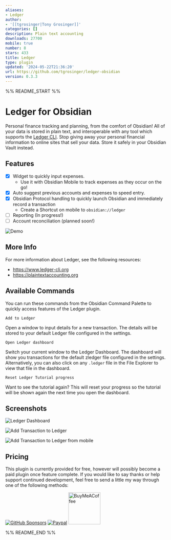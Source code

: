 ```yaml
---
aliases:
- Ledger
author:
- '[[tgrosinger|Tony Grosinger]]'
categories: []
description: Plain text accounting
downloads: 27700
mobile: true
number: 8
stars: 433
title: Ledger
type: plugin
updated: '2024-05-22T21:36:20'
url: https://github.com/tgrosinger/ledger-obsidian
version: 0.3.3
---
```


%% README_START %%

# Ledger for Obsidian

Personal finance tracking and planning, from the comfort of Obsidian! All of
your data is stored in plain text, and interoperable with any tool which
supports the [Ledger CLI](https://www.ledger-cli.org). Stop giving away your
personal financial information to online sites that sell your data. Store it
safely in your Obsidian Vault instead.

## Features

- [x] Widget to quickly input expenses.
  - Use it with Obsidian Mobile to track expenses as they occur on the go!
- [x] Auto suggest previous accounts and expenses to speed entry.
- [x] Obsidian Protocol handling to quickly launch Obsidian and immediately record a transaction
  - Create a Shortcut on mobile to `obsidian://ledger`
- [ ] Reporting (In progress!)
- [ ] Account reconciliation (planned soon!)

![Demo](https://raw.githubusercontent.com/tgrosinger/ledger-obsidian/main/resources/screenshots/demo.gif)

## More Info

For more information about Ledger, see the following resources:

- <https://www.ledger-cli.org>
- <https://plaintextaccounting.org>

## Available Commands

You can run these commands from the Obsidian Command Palette to quickly access
features of the Ledger plugin.

`Add to Ledger`

Open a window to input details for a new transaction. The details will be stored
to your default Ledger file configured in the settings.

`Open Ledger dashboard`

Switch your current window to the Ledger Dashboard. The dashboard will show you
transactions for the default zledger file configured in the settings.
Alternatively, you can also click on any `.ledger` file in the File Explorer to
view that file in the dashboard.

`Reset Ledger Tutorial progress`

Want to see the tutorial again? This will reset your progress so the tutorial
will be shown again the next time you open the dashboard.

## Screenshots

![Ledger Dashboard](https://raw.githubusercontent.com/tgrosinger/ledger-obsidian/main/resources/screenshots/ledger-dashboard.png)

![Add Transaction to Ledger](https://raw.githubusercontent.com/tgrosinger/ledger-obsidian/main/resources/screenshots/add-to-ledger.png)

![Add Transaction to Ledger from mobile](https://raw.githubusercontent.com/tgrosinger/ledger-obsidian/main/resources/screenshots/mobile-add-expense.png)

## Pricing

This plugin is currently provided for free, however will possibly become a paid
plugin once feature complete. If you would like to say thanks or help support
continued development, feel free to send a little my way through one of the
following methods:

[![GitHub Sponsors](https://img.shields.io/github/sponsors/tgrosinger?style=social)](https://github.com/sponsors/tgrosinger)
[![Paypal](https://img.shields.io/badge/paypal-tgrosinger-yellow?style=social&logo=paypal)](https://paypal.me/tgrosinger)
[<img src="https://cdn.buymeacoffee.com/buttons/v2/default-yellow.png" alt="BuyMeACoffee" width="100">](https://www.buymeacoffee.com/tgrosinger)


%% README_END %%